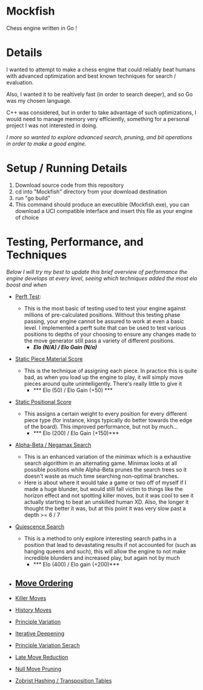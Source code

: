 # Mockfish
Chess engine written in Go !

# Details
I wanted to attempt to make a chess engine that could reliably beat humans
with advanced optimization and best known techniques for search / evaluation.

Also, I wanted it to be realtively fast (in order to search deeper), and so Go
was my chosen language. 

C++ was considered, but in order to take advantage of such optimizations, I would need to manage memory very efficiently, something for a personal project I was not interested in doing. 

*I more so wanted to explore advanced search, pruning, and bit operations in order to make a good engine.*

# Setup / Running Details
1. Download source code from this repository
2. cd into "Mockfish" directory from your download destination
3. run "go build"
4. This command should produce an executible (Mockfish.exe), you can download a UCI compatible interface and insert this file as your engine of choice


# Testing, Performance, and Techniques
*Below I will try my best to update this brief overview of performance the engine develops at every level, seeing which techniques added the most elo boost and when*

- [Perft Test](https://www.chessprogramming.org/Perft_Results):
    - This is the most basic of testing used to test your engine against millions of pre-calculated positions. Without this testing phase passing, your engine cannot be assured to work at even a basic level. I implemented a perft suite that can be used to test various positions to depths of your choosing to ensure any changes made to the move generator still pass a variety of different positions.
        - ***Elo (N/A) / Elo Gain (N/a)***

- [Static Piece Material Score](https://www.dailychess.com/rival/programming/evaluation.php)
    - This is the technique of assigning each piece. In practice this is quite bad, as when you load up the engine to play, it will simply move pieces around quite unintelligently. There's really little to give it 
        - *** Elo (50) / Elo Gain (+50) ***

- [Static Positional Score](https://www.dailychess.com/rival/programming/evaluation.php)
    - This assigns a certain weight to every position for every different piece type (for instance, kings typically do better towards the edge of the board). This improved performance, but not by much...
        - *** Elo (200) / Elo Gain (+150)***

- [Alpha-Beta / Negamax Search](https://web.mit.edu/6.034/wwwbob/handout3-fall11.pdf)
    - This is an enhanced variation of the minimax which is a exhaustive search algorithim in an alternating game. Minimax looks at all possible positions while Alpha-Beta prunes the search trees so it doesn't waste as much time searching non-optimal branches. 
    - Here is about where it would take a game or two off of myself if I made a huge blunder, but would still fall victim to things like the horizon effect and not spotting killer moves, but it was cool to see it actually starting to beat an unskilled human XD. Also, the longer it thought the better it was, but at this point it was very slow past a depth >= 6 / 7

- [Quiescence Search]()
    - This is a method to only explore interesting search paths in a position that lead to devastating results if not accounted for (such as hanging queens and such), this will allow the engine to not make incredible blunders and increased play, but again not by much
        - *** Elo (400) / Elo gain (+200)***

- [Move Ordering]()
    - 

- [Killer Moves]()


- [History Moves]()


- [Principle Variation]()


- [Iterative Deepening]()


- [Principle Variation Serach]()


- [Late Move Reduction]()


- [Null Move Pruning]()


- [Zobrist Hashing / Transposition Tables]()